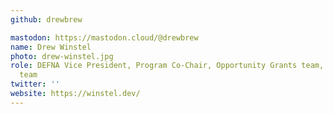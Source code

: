 ```yaml
---
github: drewbrew

mastodon: https://mastodon.cloud/@drewbrew
name: Drew Winstel
photo: drew-winstel.jpg
role: DEFNA Vice President, Program Co-Chair, Opportunity Grants team, Code of Conduct
  team
twitter: ''
website: https://winstel.dev/
---
```

